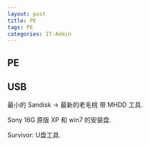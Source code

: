 ```yaml
---
layout: post
title: PE
tags: PE
categories: IT-Admin
---
```




## PE




## USB

最小的 Sandisk → 最新的老毛桃 带 MHDD 工具.



Sony 16G  原版 XP 和 win7 的安装盘.


Survivor:  U盘工具.





